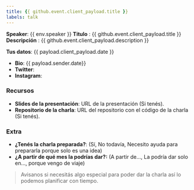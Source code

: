 ```yaml
---
title: {{ github.event.client_payload.title }}
labels: talk
---
```

**Speaker**: {{ env.speaker }}
**Titulo** : {{ github.event.client_payload.title }}
**Descripción** : {{ github.event.client_payload.description }}

**Tus datos**: {{ payload.client_payload.date }}
- **Bio**: {{ payload.sender.date}}
- **Twitter**: 
- **Instagram**: 

### Recursos

* **Slides de la presentación**: URL de la presentación (Si tenés).
* **Repositorio de la charla**: URL del repositorio con el código de la charla (Si tenés).

### Extra

* **¿Tenés la charla preparada?**: (Sí, No todavía, Necesito ayuda para prepararla porque solo es una idea)
* **¿A partir de qué mes la podrías dar?:** (A partir de..., La podría dar solo en..., porque vengo de viaje)

> Avisanos si necesitás algo especial para poder dar la charla así lo podemos planificar con tiempo.
